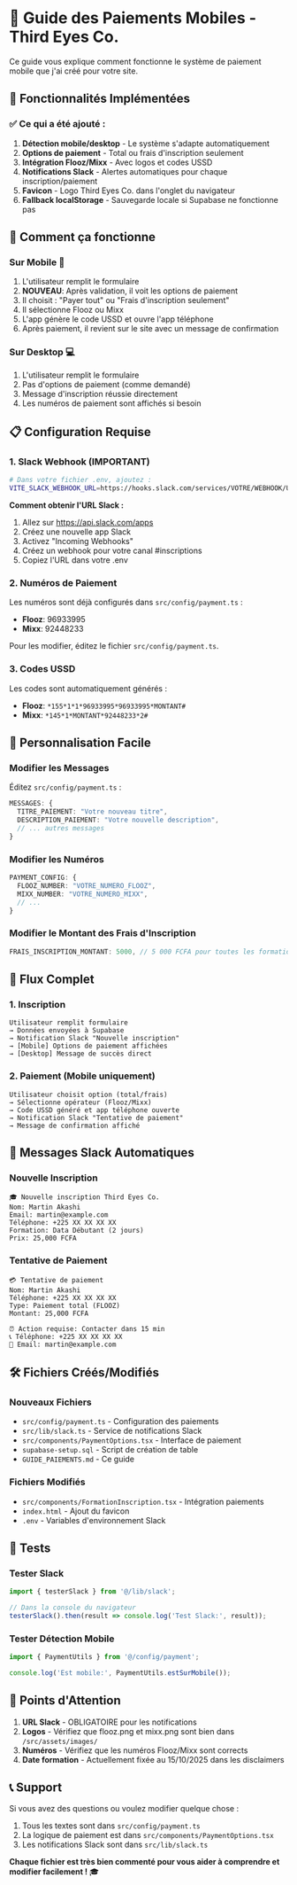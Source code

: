 # 📱 Guide des Paiements Mobiles - Third Eyes Co.

Ce guide vous explique comment fonctionne le système de paiement mobile que j'ai créé pour votre site.

## 🎯 Fonctionnalités Implémentées

### ✅ Ce qui a été ajouté :

1. **Détection mobile/desktop** - Le système s'adapte automatiquement
2. **Options de paiement** - Total ou frais d'inscription seulement
3. **Intégration Flooz/Mixx** - Avec logos et codes USSD
4. **Notifications Slack** - Alertes automatiques pour chaque inscription/paiement
5. **Favicon** - Logo Third Eyes Co. dans l'onglet du navigateur
6. **Fallback localStorage** - Sauvegarde locale si Supabase ne fonctionne pas

## 🔧 Comment ça fonctionne

### Sur Mobile 📱
1. L'utilisateur remplit le formulaire
2. **NOUVEAU**: Après validation, il voit les options de paiement
3. Il choisit : "Payer tout" ou "Frais d'inscription seulement"
4. Il sélectionne Flooz ou Mixx
5. L'app génère le code USSD et ouvre l'app téléphone
6. Après paiement, il revient sur le site avec un message de confirmation

### Sur Desktop 💻
1. L'utilisateur remplit le formulaire
2. Pas d'options de paiement (comme demandé)
3. Message d'inscription réussie directement
4. Les numéros de paiement sont affichés si besoin

## 📋 Configuration Requise

### 1. Slack Webhook (IMPORTANT)
```bash
# Dans votre fichier .env, ajoutez :
VITE_SLACK_WEBHOOK_URL=https://hooks.slack.com/services/VOTRE/WEBHOOK/URL
```

**Comment obtenir l'URL Slack :**
1. Allez sur https://api.slack.com/apps
2. Créez une nouvelle app Slack
3. Activez "Incoming Webhooks"
4. Créez un webhook pour votre canal #inscriptions
5. Copiez l'URL dans votre .env

### 2. Numéros de Paiement
Les numéros sont déjà configurés dans `src/config/payment.ts` :
- **Flooz**: 96933995
- **Mixx**: 92448233

Pour les modifier, éditez le fichier `src/config/payment.ts`.

### 3. Codes USSD
Les codes sont automatiquement générés :
- **Flooz**: `*155*1*1*96933995*96933995*MONTANT#`
- **Mixx**: `*145*1*MONTANT*92448233*2#`

## 🎨 Personnalisation Facile

### Modifier les Messages
Éditez `src/config/payment.ts` :
```typescript
MESSAGES: {
  TITRE_PAIEMENT: "Votre nouveau titre",
  DESCRIPTION_PAIEMENT: "Votre nouvelle description",
  // ... autres messages
}
```

### Modifier les Numéros
```typescript
PAYMENT_CONFIG: {
  FLOOZ_NUMBER: "VOTRE_NUMERO_FLOOZ",
  MIXX_NUMBER: "VOTRE_NUMERO_MIXX",
  // ...
}
```

### Modifier le Montant des Frais d'Inscription
```typescript
FRAIS_INSCRIPTION_MONTANT: 5000, // 5 000 FCFA pour toutes les formations
```

## 🔄 Flux Complet

### 1. Inscription
```
Utilisateur remplit formulaire 
→ Données envoyées à Supabase 
→ Notification Slack "Nouvelle inscription"
→ [Mobile] Options de paiement affichées
→ [Desktop] Message de succès direct
```

### 2. Paiement (Mobile uniquement)
```
Utilisateur choisit option (total/frais)
→ Sélectionne opérateur (Flooz/Mixx)
→ Code USSD généré et app téléphone ouverte
→ Notification Slack "Tentative de paiement"
→ Message de confirmation affiché
```

## 📱 Messages Slack Automatiques

### Nouvelle Inscription
```
🎓 Nouvelle inscription Third Eyes Co.
Nom: Martin Akashi
Email: martin@example.com
Téléphone: +225 XX XX XX XX
Formation: Data Débutant (2 jours)
Prix: 25,000 FCFA
```

### Tentative de Paiement
```
💳 Tentative de paiement
Nom: Martin Akashi
Téléphone: +225 XX XX XX XX
Type: Paiement total (FLOOZ)
Montant: 25,000 FCFA

⏰ Action requise: Contacter dans 15 min
📞 Téléphone: +225 XX XX XX XX
📧 Email: martin@example.com
```

## 🛠️ Fichiers Créés/Modifiés

### Nouveaux Fichiers
- `src/config/payment.ts` - Configuration des paiements
- `src/lib/slack.ts` - Service de notifications Slack
- `src/components/PaymentOptions.tsx` - Interface de paiement
- `supabase-setup.sql` - Script de création de table
- `GUIDE_PAIEMENTS.md` - Ce guide

### Fichiers Modifiés
- `src/components/FormationInscription.tsx` - Intégration paiements
- `index.html` - Ajout du favicon
- `.env` - Variables d'environnement Slack

## 🧪 Tests

### Tester Slack
```typescript
import { testerSlack } from '@/lib/slack';

// Dans la console du navigateur
testerSlack().then(result => console.log('Test Slack:', result));
```

### Tester Détection Mobile
```typescript
import { PaymentUtils } from '@/config/payment';

console.log('Est mobile:', PaymentUtils.estSurMobile());
```

## 🚨 Points d'Attention

1. **URL Slack** - OBLIGATOIRE pour les notifications
2. **Logos** - Vérifiez que flooz.png et mixx.png sont bien dans `/src/assets/images/`
3. **Numéros** - Vérifiez que les numéros Flooz/Mixx sont corrects
4. **Date formation** - Actuellement fixée au 15/10/2025 dans les disclaimers

## 📞 Support

Si vous avez des questions ou voulez modifier quelque chose :
1. Tous les textes sont dans `src/config/payment.ts`
2. La logique de paiement est dans `src/components/PaymentOptions.tsx`
3. Les notifications Slack sont dans `src/lib/slack.ts`

**Chaque fichier est très bien commenté pour vous aider à comprendre et modifier facilement !** 🎓